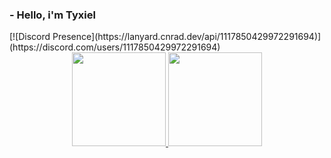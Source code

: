   ### - Hello, i'm Tyxiel
<div style="justify-content: center">[![Discord Presence](https://lanyard.cnrad.dev/api/1117850429972291694)](https://discord.com/users/1117850429972291694)</div>

<div align="center">
  <a href="https://github.com/Tyxiel">
    <img height="150em" src="https://github-readme-stats.vercel.app/api?username=Tyxiel&show_icons=true&theme=dark&include_all_commits=true&count_private=true"/>
    <img height="150em" src="https://github-readme-stats.vercel.app/api/top-langs/?username=Tyxiel&layout=compact&langs_count=5&theme=dark"/>
<div>
